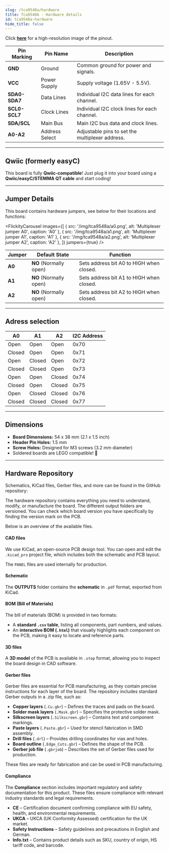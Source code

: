 ```yaml
---
slug: /tca9548a/hardware
title: Tca9548A - Hardware details
id: tca9548a-hardware
hide_title: false
---
```


<CenteredImage src="/img/tca9548a/pinout.png" alt="Pinout" />

Click [**here**](/img/tca9548a/pinout.png) for a high-resolution image of the pinout.

| Pin Marking   | Pin Name       | Description                                     |
| ------------- | -------------- | ----------------------------------------------- |
| **GND**       | Ground         | Common ground for power and signals.            |
| **VCC**       | Power Supply   | Supply voltage (1.65V - 5.5V).                  |
| **SDA0-SDA7** | Data Lines     | Individual I2C data lines for each channel.     |
| **SCL0-SCL7** | Clock Lines    | Individual I2C clock lines for each channel.    |
| **SDA/SCL**   | Main Bus       | Main I2C bus data and clock lines.              |
| **A0-A2**     | Address Select | Adjustable pins to set the multiplexer address. |

---

## Qwiic (formerly easyC)

<CenteredImage src="/img/easyc_transparent.png" alt="EasyC/qwiic cable" width="550px" />

<InfoBox> This board is fully **Qwiic-compatible**! Just plug it into your board using a **Qwiic/easyC/STEMMA QT cable** and start coding! </InfoBox>

<QuickLink 
  title="Qwiic (formerly easyC) details and specifications" 
  description="Learn about hardware specifications, compatibility, and usage of the Qwiic connector." 
  url="/qwiic" 
/>

---

## Jumper Details

This board contains hardware jumpers, see below for their locations and functions:

<FlickityCarousel
images={[
{ src: '/img/tca9548a/a0.png', alt: 'Multiplexer jumper A0', caption: 'A0' },
{ src: '/img/tca9548a/a1.png', alt: 'Multiplexer jumper A1', caption: 'A1' },
{ src: '/img/tca9548a/a2.png', alt: 'Multiplexer jumper A2', caption: 'A2' },
]}
jumpers={true}
/>


| Jumper | Default State          | Function                                 |
| ------ | ---------------------- | ---------------------------------------- |
| **A0** | **NO** (Normally open) | Sets address bit A0 to HIGH when closed. |
| **A1** | **NO** (Normally open) | Sets address bit A1 to HIGH when closed. |
| **A2** | **NO** (Normally open) | Sets address bit A2 to HIGH when closed. |

---

## Adress selection

| **A0** | **A1** | **A2** | **I2C Address** |
| ------ | ------ | ------ | --------------- |
| Open   | Open   | Open   | 0x70            |
| Closed | Open   | Open   | 0x71            |
| Open   | Closed | Open   | 0x72            |
| Closed | Closed | Open   | 0x73            |
| Open   | Open   | Closed | 0x74            |
| Closed | Open   | Closed | 0x75            |
| Open   | Closed | Closed | 0x76            |
| Closed | Closed | Closed | 0x77            |


---

## Dimensions

- **Board Dimensions:** 54 x 38 mm (2.1 x 1.5 inch)
- **Header Pin Holes:** 1.5 mm
- **Screw Holes:** Designed for M3 screws (3.2 mm diameter)
- Soldered boards are LEGO compatible! 🧱

---

## Hardware Repository

Schematics, KiCad files, Gerber files, and more can be found in the GitHub repository:

<QuickLink title="I2C multiplexer TCA9548A breakout Hardware Design" 
description="GitHub hardware repository for this product" 
url="https://github.com/SolderedElectronics/I2C-multiplexer-TCA9548A-breakout-hardware-design" />

The hardware repository contains everything you need to understand, modify, or manufacture the board. The different output folders are versioned. You can check which board version you have specifically by finding the version mark on the PCB.

Below is an overview of the available files.  

#### CAD files

We use KiCad, an open-source PCB design tool. You can open and edit the `.kicad_pro` project file, which includes both the schematic and PCB layout.  

The `PANEL` files are used internally for production.  

#### Schematic

The **OUTPUTS** folder contains the **schematic** in `.pdf` format, exported from KiCad.

#### BOM (Bill of Materials)

The bill of materials (BOM) is provided in two formats:  

- A **standard `.csv` table**, listing all components, part numbers, and values.  
- An **interactive BOM (`.html`)** that visually highlights each component on the PCB, making it easy to locate and reference parts.  

#### 3D files

A **3D model** of the PCB is available in `.step` format, allowing you to inspect the board design in CAD software.  

#### Gerber files 

Gerber files are essential for PCB manufacturing, as they contain precise instructions for each layer of the board. The repository includes standard Gerber outputs in a .zip file, such as:  

- **Copper layers** (`.Cu.gbr`) – Defines the traces and pads on the board.  
- **Solder mask layers** (`.Mask.gbr`) – Specifies the protective solder mask.  
- **Silkscreen layers** (`.Silkscreen.gbr`) – Contains text and component markings.  
- **Paste layers** (`.Paste.gbr`) – Used for stencil fabrication in SMD assembly.  
- **Drill files** (`.drl`) – Provides drilling coordinates for vias and holes.  
- **Board outline** (`.Edge_Cuts.gbr`) – Defines the shape of the PCB.  
- **Gerber job file** (`.gbrjob`) – Describes the set of Gerber files used for production.  

These files are ready for fabrication and can be used in PCB manufacturing.

#### Compliance  

The **Compliance** section includes important regulatory and safety documentation for this product. These files ensure compliance with relevant industry standards and legal requirements.  

- **CE** – Certification document confirming compliance with EU safety, health, and environmental requirements.  
- **UKCA** – UKCA (UK Conformity Assessed) certification for the UK market.  
- **Safety Instructions** – Safety guidelines and precautions in English and German.
- **Info.txt** – Contains product details such as SKU, country of origin, HS tariff code, and barcode.